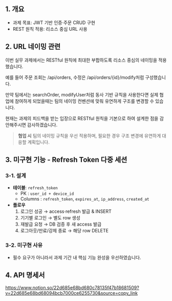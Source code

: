## 1. 개요
- 과제 목표: JWT 기반 인증·주문 CRUD 구현
- REST 원칙 적용: 리소스 중심 URL 사용

## 2. URL 네이밍 관련
이번 실무 과제에서는 RESTful 원칙에 최대한 부합하도록 리소스 중심의 네이밍을 적용했습니다.

예를 들어 주문 조회는 /api/orders, 수정은 /api/orders/{id}/modify처럼 구성했습니다.

만약 팀에서는 searchOrder, modifyUser처럼 동사 기반 규칙을 사용한다면 
실제 협업에 참여하게 되었을때는 팀의 네이밍 컨벤션에 맞춰 유연하게 구조를 변경할 수 있습니다.

현재는 과제의 피드백을 받는 입장으로 RESTful 원칙을 기본으로 하여 설계한 점을 감안해주시면 감사하겠습니다.
> **협업 시** 팀의 네이밍 규칙을 우선 적용하며, 필요한 경우 구조 변경에 유연하게 대응할 계획입니다.

## 3. 미구현 기능 - Refresh Token 다중 세션
### 3-1. 설계
- **테이블**: `refresh_token`  
  - PK : `user_id + device_id`
  - Columns : `refresh_token`, `expires_at`, `ip_address`, `created_at`
- **플로우**
  1. 로그인 성공 → access·refresh 발급 & INSERT
  2. 기기별 로그인 → 별도 row 생성
  3. 재발급 요청 → DB 검증 후 새 access 발급
  4. 로그아웃/만료/강제 종료 → 해당 row DELETE

### 3-2. 미구현 사유
- 필수 요구가 아니라서 과제 기간 내 핵심 기능 완성을 우선하였습니다.

## 4. API 명세서
https://www.notion.so/22d685e68bd680c78135f47b18681509?v=22d685e68bd68094bcb7000ce6255730&source=copy_link
